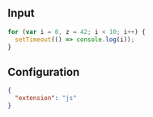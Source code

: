 
## Input
```javascript input
for (var i = 0, z = 42; i < 10; i++) {
  setTimeout(() => console.log(i));
}
```

## Configuration
```json configuration
{
  "extension": "js"
}
```
